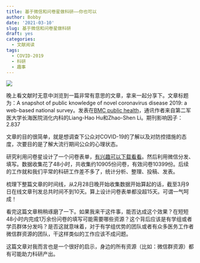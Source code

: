 ```yaml
---
title: 基于微信和问卷星做科研——你也可以
author: Bobby
date: '2021-03-10'
slug: 基于微信和问卷星做科研
draft: yes
categories:
  - 文献阅读
tags:
  - COVID-2019
  - 科研
  - 趣事
---
```


![](/postimg/202103/2021-03-10_004730.png)

晚上看文献时无意中浏览到一篇非常有意思的文章，拿来一起分享下。文章标题为：A snapshot of public knowledge of novel coronavirus disease 2019: a web-based national survey。发表在[BMC public health](https://bmcpublichealth.biomedcentral.com/)，通讯作者来自第二军医大学长海医院消化内科的Liang-Hao Hu和Zhao-Shen Li。期刊影响因子：2.837

文章的目的很简单，就是想调查下公众对COVID-19的了解以及对防控措施的态度，次要目的是了解大流行期间公众的心理状态。

研究利用问卷星设计了一个问卷表单，[有兴趣可以下载看看](https://static-content.springer.com/esm/art%3A10.1186%2Fs12889-021-10495-4/MediaObjects/12889_2021_10495_MOESM1_ESM.docx)。然后利用微信分发、填写。数据收集花了48小时，共收集约10905份问卷，有效问卷10399份。后续的工作就和我们平常的科研工作差不多了，统计分析、整理、投稿、发表。

梳理下整篇文章的时间线，从2月28日晚开始收集数据开始算起的话，截至3月9日在线文章刊发总共时间不到10天。算上设计问卷表单都没超15天。可谓一气呵成！

看完这篇文章稍稍琢磨了一下。如果我来干这件事，能否达成这个效果？在短短48小时内完成1万余份问卷的填写可能需要哪些资源？这个背后应该是有学组或者学员群体分发吗？是否这就意味着，对于有学组优势的团队或者有众多医务工作者微信群资源的团队，干这样类似的工作应该不成问题。

这篇文章对我而言也是一个很好的启示，身边的所有资源（比如：微信群资源）都有可能助力科研产出。